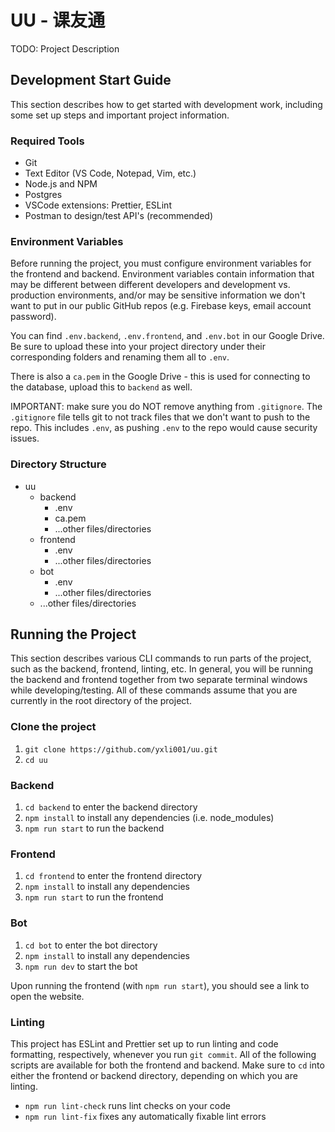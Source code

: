 # UU - 课友通

TODO: Project Description

## Development Start Guide

This section describes how to get started with development work, including some set up steps and important project information.

### Required Tools

-   Git
-   Text Editor (VS Code, Notepad, Vim, etc.)
-   Node.js and NPM
-   Postgres
-   VSCode extensions: Prettier, ESLint
-   Postman to design/test API's (recommended)

### Environment Variables

Before running the project, you must configure environment variables for the frontend and backend. Environment variables contain information that may be different between different developers and development vs. production environments, and/or may be sensitive information we don't want to put in our public GitHub repos (e.g. Firebase keys, email account password).

You can find `.env.backend`, `.env.frontend`, and `.env.bot` in our Google Drive. Be sure to upload these into your project directory under their corresponding folders and renaming them all to `.env`.

There is also a `ca.pem` in the Google Drive - this is used for connecting to the database, upload this to `backend` as well.

IMPORTANT: make sure you do NOT remove anything from `.gitignore`. The `.gitignore` file tells git to not track files that we don't want to push to the repo. This includes `.env`, as pushing `.env` to the repo would cause security issues.

### Directory Structure

-   uu
    -   backend
        -   .env
        -   ca.pem
        -   ...other files/directories
    -   frontend
        -   .env
        -   ...other files/directories
    -   bot
        -   .env
        -   ...other files/directories
    -   ...other files/directories

## Running the Project

This section describes various CLI commands to run parts of the project, such as the backend, frontend, linting, etc. In general, you will be running the backend and frontend together from two separate terminal windows while developing/testing. All of these commands assume that you are currently in the root directory of the project.

### Clone the project

1. `git clone https://github.com/yxli001/uu.git`
2. `cd uu`

### Backend

1. `cd backend` to enter the backend directory
2. `npm install` to install any dependencies (i.e. node_modules)
3. `npm run start` to run the backend

### Frontend

1. `cd frontend` to enter the frontend directory
2. `npm install` to install any dependencies
3. `npm run start` to run the frontend

### Bot

1. `cd bot` to enter the bot directory
2. `npm install` to install any dependencies
3. `npm run dev` to start the bot

Upon running the frontend (with `npm run start`), you should see a link to open the website.

### Linting

This project has ESLint and Prettier set up to run linting and code formatting, respectively, whenever you run `git commit`. All of the following scripts are available for both the frontend and backend. Make sure to `cd` into either the frontend or backend directory, depending on which you are linting.

-   `npm run lint-check` runs lint checks on your code
-   `npm run lint-fix` fixes any automatically fixable lint errors
